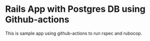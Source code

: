 # Rails App with Postgres DB using Github-actions

This is sample app using github-actions to run rspec and rubocop.
